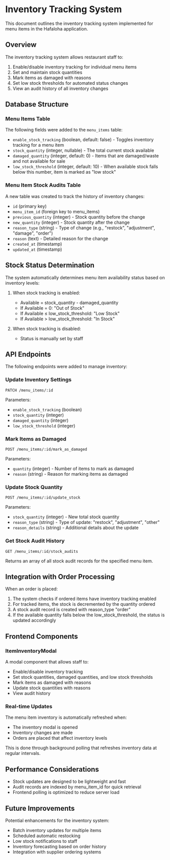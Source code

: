 # Inventory Tracking System

This document outlines the inventory tracking system implemented for menu items in the Hafaloha application.

## Overview

The inventory tracking system allows restaurant staff to:

1. Enable/disable inventory tracking for individual menu items
2. Set and maintain stock quantities
3. Mark items as damaged with reasons
4. Set low stock thresholds for automated status changes
5. View an audit history of all inventory changes

## Database Structure

### Menu Items Table

The following fields were added to the `menu_items` table:

- `enable_stock_tracking` (boolean, default: false) - Toggles inventory tracking for a menu item
- `stock_quantity` (integer, nullable) - The total current stock available
- `damaged_quantity` (integer, default: 0) - Items that are damaged/waste and not available for sale
- `low_stock_threshold` (integer, default: 10) - When available stock falls below this number, item is marked as "low stock"

### Menu Item Stock Audits Table

A new table was created to track the history of inventory changes:

- `id` (primary key)
- `menu_item_id` (foreign key to menu_items)
- `previous_quantity` (integer) - Stock quantity before the change
- `new_quantity` (integer) - Stock quantity after the change
- `reason_type` (string) - Type of change (e.g., "restock", "adjustment", "damage", "order")
- `reason` (text) - Detailed reason for the change
- `created_at` (timestamp)
- `updated_at` (timestamp)

## Stock Status Determination

The system automatically determines menu item availability status based on inventory levels:

1. When stock tracking is enabled:
   - Available = stock_quantity - damaged_quantity
   - If Available = 0: "Out of Stock"
   - If Available ≤ low_stock_threshold: "Low Stock"
   - If Available > low_stock_threshold: "In Stock"

2. When stock tracking is disabled:
   - Status is manually set by staff

## API Endpoints

The following endpoints were added to manage inventory:

### Update Inventory Settings

```
PATCH /menu_items/:id
```

Parameters:
- `enable_stock_tracking` (boolean)
- `stock_quantity` (integer)
- `damaged_quantity` (integer)
- `low_stock_threshold` (integer)

### Mark Items as Damaged

```
POST /menu_items/:id/mark_as_damaged
```

Parameters:
- `quantity` (integer) - Number of items to mark as damaged
- `reason` (string) - Reason for marking items as damaged

### Update Stock Quantity

```
POST /menu_items/:id/update_stock
```

Parameters:
- `stock_quantity` (integer) - New total stock quantity
- `reason_type` (string) - Type of update: "restock", "adjustment", "other"
- `reason_details` (string) - Additional details about the update

### Get Stock Audit History

```
GET /menu_items/:id/stock_audits
```

Returns an array of all stock audit records for the specified menu item.

## Integration with Order Processing

When an order is placed:

1. The system checks if ordered items have inventory tracking enabled
2. For tracked items, the stock is decremented by the quantity ordered
3. A stock audit record is created with reason_type "order"
4. If the available quantity falls below the low_stock_threshold, the status is updated accordingly

## Frontend Components

### ItemInventoryModal

A modal component that allows staff to:
- Enable/disable inventory tracking
- Set stock quantities, damaged quantities, and low stock thresholds
- Mark items as damaged with reasons
- Update stock quantities with reasons
- View audit history

### Real-time Updates

The menu item inventory is automatically refreshed when:
- The inventory modal is opened
- Inventory changes are made
- Orders are placed that affect inventory levels

This is done through background polling that refreshes inventory data at regular intervals.

## Performance Considerations

- Stock updates are designed to be lightweight and fast
- Audit records are indexed by menu_item_id for quick retrieval
- Frontend polling is optimized to reduce server load

## Future Improvements

Potential enhancements for the inventory system:
- Batch inventory updates for multiple items
- Scheduled automatic restocking
- Low stock notifications to staff
- Inventory forecasting based on order history
- Integration with supplier ordering systems
